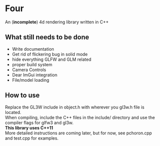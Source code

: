 # Four
An (**incomplete**) 4d rendering library written in C++
## What still needs to be done
- Write documentation
- Get rid of flickering bug in solid mode
- hide everything GLFW and GLM related
- proper build system
- Camera Controls
- Dear ImGui integration
- File/model loading
## How to use
Replace the GL3W include in object.h with wherever you gl3w.h file is located.  
When compiling, include the C++ files in the include/ directory and use the compiler flags for glfw3 and gl3w.  
**This library uses C++11**  
More detailed instructions are coming later, but for now, see pchoron.cpp and test.cpp for examples.  